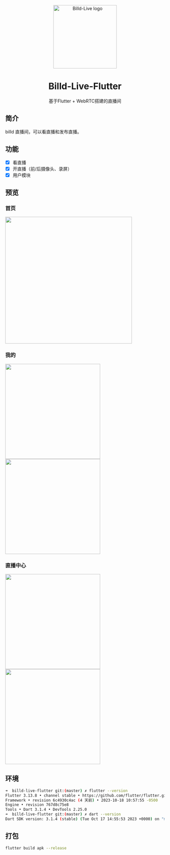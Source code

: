<p align="center">
  <a href="https://live.hsslive.cn" target="_blank">
    <img
      width="200"
      src="https://github.com/galaxy-s10/billd-live/blob/master/src/assets/img/logo-txt.svg"
      alt="Billd-Live logo"
    />
  </a>
</p>

<h1 align="center">
  Billd-Live-Flutter
</h1>

<p align="center">
  基于Flutter + WebRTC搭建的直播间
</p>

## 简介

billd 直播间，可以看直播和发布直播。

## 功能

- [x] 看直播
- [x] 开直播（前/后摄像头、录屏）
- [x] 用户模块

## 预览

### 首页

<img
  src="https://resource.hsslive.cn/billd-live/image/96638e70dc4c827debed39e3b30e2c3a.webp" 
  style="width:400px"
/>

### 我的

<img
  src="https://resource.hsslive.cn/billd-live/image/3a777718d31f94e6d25071d29f5e5185.webp" 
  style="width:300px"
/> <img
  src="https://resource.hsslive.cn/billd-live/image/e785bc308c2d24460baf36f65aa39c5e.webp" 
  style="width:300px"
/>

### 直播中心

<img
  src="https://resource.hsslive.cn/billd-live/image/5c4a77047bb154b0071ad6d8368ae26c.webp" 
  style="width:300px"
/> <img
  src="https://resource.hsslive.cn/billd-live/image/0403ca61c28330282f8d8db9da9b9f06.webp" 
  style="width:300px"
/>

## 环境

```sh
➜  billd-live-flutter git:(master) ✗ flutter --version
Flutter 3.13.8 • channel stable • https://github.com/flutter/flutter.git
Framework • revision 6c4930c4ac (4 天前) • 2023-10-18 10:57:55 -0500
Engine • revision 767d8c75e8
Tools • Dart 3.1.4 • DevTools 2.25.0
➜  billd-live-flutter git:(master) ✗ dart --version
Dart SDK version: 3.1.4 (stable) (Tue Oct 17 14:55:53 2023 +0000) on "macos_arm64"
```

## 打包

```sh
flutter build apk --release
```
